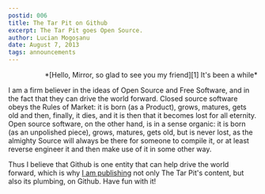 ```yaml
---
postid: 006
title: The Tar Pit on Github
excerpt: The Tar Pit goes Open Source.
author: Lucian Mogoșanu
date: August 7, 2013
tags: announcements
---
```

<p style="text-align: right">
*[Hello, Mirror, so glad to see you my friend][1]  
It's been a while*</p>

I am a firm believer in the ideas of Open Source and Free Software, and in the
fact that they can drive the world forward. Closed source software obeys the
Rules of Market: it is born (as a Product), grows, matures, gets old and then,
finally, it dies, and it is then that it becomes lost for all eternity. Open
source software, on the other hand, is in a sense organic: it is born (as an
unpolished piece), grows, matures, gets old, but is never lost, as the almighty
Source will always be there for someone to compile it, or at least reverse
engineer it and then make use of it in some other way.

Thus I believe that Github is one entity that can help drive the world forward,
which is why [I am publishing][2] not only The Tar Pit's content, but also its
plumbing, on Github. Have fun with it!

[1]: http://www.youtube.com/watch?v=KJta8qGNnXw
[2]: https://github.com/spyked/thetarpit.org
